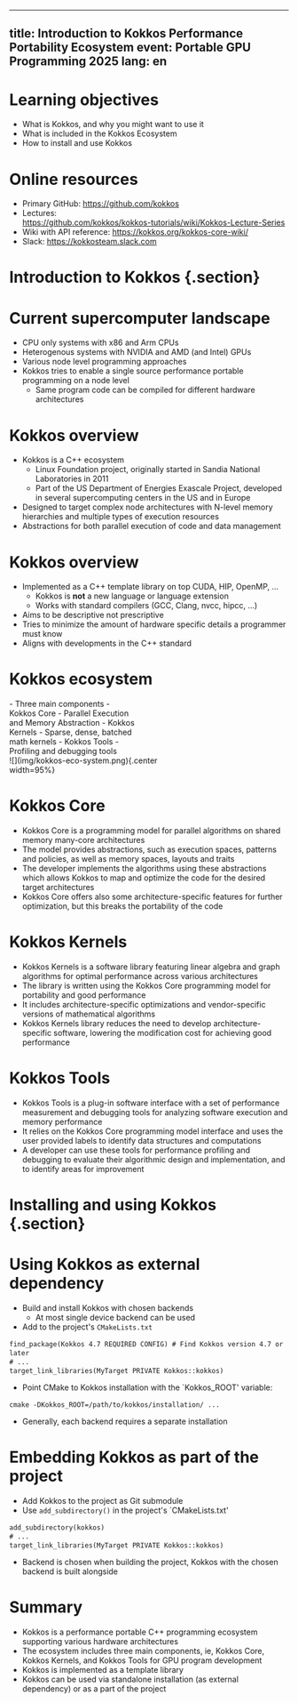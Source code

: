 <!--
SPDX-FileCopyrightText: 2025 CSC - IT Center for Science Ltd. <www.csc.fi>

SPDX-License-Identifier: CC-BY-4.0
-->

---
title: Introduction to Kokkos Performance Portability Ecosystem
event: Portable GPU Programming 2025
lang:  en
---

# Learning objectives

- What is Kokkos, and why you might want to use it
- What is included in the Kokkos Ecosystem
- How to install and use Kokkos

# Online resources

- Primary GitHub: <https://github.com/kokkos>
- Lectures: <br>  <https://github.com/kokkos/kokkos-tutorials/wiki/Kokkos-Lecture-Series>
- Wiki with API reference: <https://kokkos.org/kokkos-core-wiki/>
- Slack: <https://kokkosteam.slack.com>

# Introduction to Kokkos {.section}

# Current supercomputer landscape

- CPU only systems with x86 and Arm CPUs
- Heterogenous systems with NVIDIA and AMD (and Intel) GPUs
- Various node level programming approaches
- Kokkos tries to enable a single source performance portable programming on a node level
    - Same program code can be compiled for different hardware architectures

# Kokkos overview

- Kokkos is a C++ ecosystem
    - Linux Foundation project, originally started in Sandia National Laboratories in 2011
    - Part of the US Department of Energies Exascale Project, developed in several
      supercomputing centers in the US and in Europe
- Designed to target complex node architectures with N-level memory hierarchies and multiple types of execution resources
- Abstractions for both parallel execution of code and data management

# Kokkos overview

- Implemented as a C++ template library on top CUDA, HIP, OpenMP, ... 
    - Kokkos is **not** a new language or language extension
    - Works with standard compilers (GCC, Clang, nvcc, hipcc, ...)
- Aims to be descriptive not prescriptive
- Tries to minimize the amount of hardware specific details a programmer must know
- Aligns with developments in the C++ standard


# Kokkos ecosystem

<div class="column" style="width:45%">
- Three main components
- Kokkos Core
    - Parallel Execution and Memory Abstraction
- Kokkos Kernels
    - Sparse, dense, batched math kernels
- Kokkos Tools
    - Profiling and debugging tools
</div>

<div class="column" style="width:53%">
![](img/kokkos-eco-system.png){.center width=95%}
</div>

# Kokkos Core

- Kokkos Core is a programming model for parallel algorithms on shared memory many-core architectures
- The model provides abstractions, such as execution spaces, patterns and policies, as well as memory spaces, layouts and traits
- The developer implements the algorithms using these abstractions which allows Kokkos to map and optimize the code for the desired target architectures
- Kokkos Core offers also some architecture-specific features for further optimization, but this breaks the portability of the code

# Kokkos Kernels

- Kokkos Kernels is a software library featuring linear algebra and graph algorithms for optimal performance across various architectures
- The library is written using the Kokkos Core programming model for portability and good performance
- It includes architecture-specific optimizations and vendor-specific versions of mathematical algorithms
- Kokkos Kernels library reduces the need to develop architecture-specific software, lowering the modification cost for achieving good performance

# Kokkos Tools

- Kokkos Tools is a plug-in software interface with a set of performance measurement and debugging tools for analyzing software execution and memory performance
- It relies on the Kokkos Core programming model interface and uses the user provided labels to identify data structures and computations
- A developer can use these tools for performance profiling and debugging to evaluate their algorithmic design and implementation, and to identify areas for improvement

# Installing and using Kokkos {.section}

# Using Kokkos as external dependency

- Build and install Kokkos with chosen backends
    - At most single device backend can be used
- Add to the project's `CMakeLists.txt` 
```
find_package(Kokkos 4.7 REQUIRED CONFIG) # Find Kokkos version 4.7 or later
# ...
target_link_libraries(MyTarget PRIVATE Kokkos::kokkos)
```
- Point CMake to Kokkos installation with the `Kokkos_ROOT' variable:
```
cmake -DKokkos_ROOT=/path/to/kokkos/installation/ ...
```
- Generally, each backend requires a separate installation

# Embedding Kokkos as part of the project

- Add Kokkos to the project as Git submodule
- Use `add_subdirectory()` in the project's `CMakeLists.txt'
```
add_subdirectory(kokkos)
# ...
target_link_libraries(MyTarget PRIVATE Kokkos::kokkos)
```
- Backend is chosen when building the project, Kokkos with the chosen backend is built alongside

# Summary

- Kokkos is a performance portable C++ programming ecosystem supporting various hardware architectures
- The ecosystem includes three main components, ie, Kokkos Core, Kokkos Kernels, and Kokkos Tools for GPU program development
- Kokkos is implemented as a template library
- Kokkos can be used via standalone installation (as external dependency) or as a part of the project
